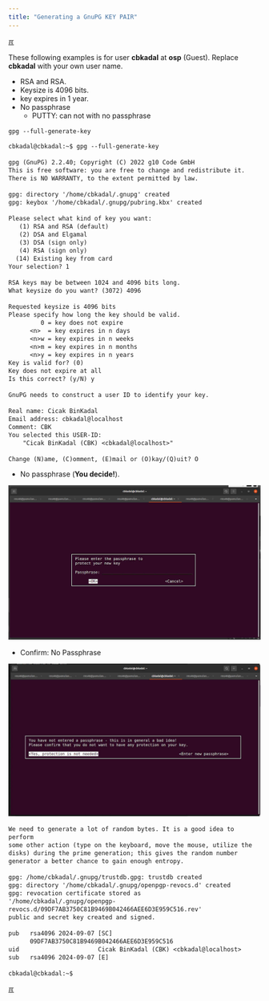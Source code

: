 ```yaml
---
title: "Generating a GnuPG KEY PAIR"
---
```


[&#x213C;](#idxXXX)<br id="idx000">

These following examples is for user **cbkadal** at **osp** (Guest).
Replace **cbkadal** with your own user name.

* RSA and RSA.
* Keysize is 4096 bits.
* key expires in 1 year.
* No passphrase
  * PUTTY: can not with no passphrase

```
gpg --full-generate-key

```

```
cbkadal@cbkadal:~$ gpg --full-generate-key

gpg (GnuPG) 2.2.40; Copyright (C) 2022 g10 Code GmbH
This is free software: you are free to change and redistribute it.
There is NO WARRANTY, to the extent permitted by law.

gpg: directory '/home/cbkadal/.gnupg' created
gpg: keybox '/home/cbkadal/.gnupg/pubring.kbx' created

Please select what kind of key you want:
   (1) RSA and RSA (default)
   (2) DSA and Elgamal
   (3) DSA (sign only)
   (4) RSA (sign only)
  (14) Existing key from card
Your selection? 1

RSA keys may be between 1024 and 4096 bits long.
What keysize do you want? (3072) 4096

Requested keysize is 4096 bits
Please specify how long the key should be valid.
         0 = key does not expire
      <n>  = key expires in n days
      <n>w = key expires in n weeks
      <n>m = key expires in n months
      <n>y = key expires in n years
Key is valid for? (0) 
Key does not expire at all
Is this correct? (y/N) y

GnuPG needs to construct a user ID to identify your key.

Real name: Cicak BinKadal
Email address: cbkadal@localhost
Comment: CBK
You selected this USER-ID:
    "Cicak BinKadal (CBK) <cbkadal@localhost>"

Change (N)ame, (C)omment, (E)mail or (O)kay/(Q)uit? O

```

* No passphrase (**You decide!**).

<img src="assets/images/Y2-00.jpg"  width="960">

* Confirm: No Passphrase

<img src="assets/images/Y2-01.jpg"  width="960">

```
We need to generate a lot of random bytes. It is a good idea to perform
some other action (type on the keyboard, move the mouse, utilize the
disks) during the prime generation; this gives the random number
generator a better chance to gain enough entropy.

gpg: /home/cbkadal/.gnupg/trustdb.gpg: trustdb created
gpg: directory '/home/cbkadal/.gnupg/openpgp-revocs.d' created
gpg: revocation certificate stored as 
'/home/cbkadal/.gnupg/openpgp-revocs.d/09DF7AB3750C81B9469B042466AEE6D3E959C516.rev'
public and secret key created and signed.

pub   rsa4096 2024-09-07 [SC]
      09DF7AB3750C81B9469B042466AEE6D3E959C516
uid                      Cicak BinKadal (CBK) <cbkadal@localhost>
sub   rsa4096 2024-09-07 [E]

cbkadal@cbkadal:~$

```

[&#x213C;](#)<br id="idxXXX">

